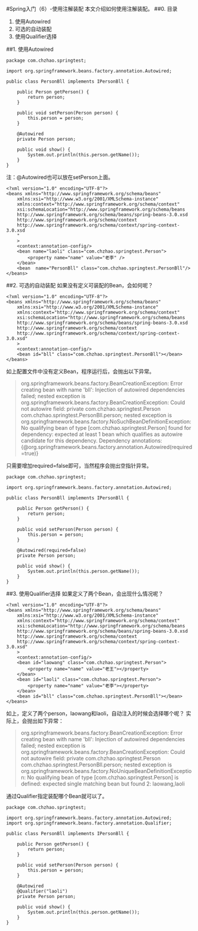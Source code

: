 #Spring入门（6）-使用注解装配
本文介绍如何使用注解装配。
##0. 目录
1. 使用Autowired
2. 可选的自动装配
3. 使用Qualifier选择

##1. 使用Autowired
```
package com.chzhao.springtest;

import org.springframework.beans.factory.annotation.Autowired;

public class PersonBll implements IPersonBll {

	public Person getPerson() {
		return person;
	}

	public void setPerson(Person person) {
		this.person = person;
	}

	@Autowired
	private Person person;

	public void show() {
		System.out.println(this.person.getName());
	}
}

```
注：@Autowired也可以放在setPerson上面。
```
<?xml version="1.0" encoding="UTF-8"?>
<beans xmlns="http://www.springframework.org/schema/beans"
	xmlns:xsi="http://www.w3.org/2001/XMLSchema-instance"
	xmlns:context="http://www.springframework.org/schema/context"
	xsi:schemaLocation="http://www.springframework.org/schema/beans 	
	http://www.springframework.org/schema/beans/spring-beans-3.0.xsd
	http://www.springframework.org/schema/context
	http://www.springframework.org/schema/context/spring-context-3.0.xsd
	"
	>
	<context:annotation-config/>
	<bean name="laoli" class="com.chzhao.springtest.Person">
		<property name="name" value="老李" />
	</bean>
	<bean  name="PersonBll" class="com.chzhao.springtest.PersonBll"/>
</beans>
```
##2. 可选的自动装配
如果没有定义可装配的Bean，会如何呢？
```
<?xml version="1.0" encoding="UTF-8"?>
<beans xmlns="http://www.springframework.org/schema/beans"
	xmlns:xsi="http://www.w3.org/2001/XMLSchema-instance"
	xmlns:context="http://www.springframework.org/schema/context"
	xsi:schemaLocation="http://www.springframework.org/schema/beans 	
	http://www.springframework.org/schema/beans/spring-beans-3.0.xsd
	http://www.springframework.org/schema/context
	http://www.springframework.org/schema/context/spring-context-3.0.xsd"
	>
	<context:annotation-config/>
	<bean id="bll" class="com.chzhao.springtest.PersonBll"></bean>
</beans>
```
如上配置文件中没有定义Bean，程序运行后，会抛出以下异常。
> org.springframework.beans.factory.BeanCreationException: Error creating bean with name 'bll': Injection of autowired dependencies failed; nested exception is org.springframework.beans.factory.BeanCreationException: Could not autowire field: private com.chzhao.springtest.Person com.chzhao.springtest.PersonBll.person; nested exception is org.springframework.beans.factory.NoSuchBeanDefinitionException: No qualifying bean of type [com.chzhao.springtest.Person] found for dependency: expected at least 1 bean which qualifies as autowire candidate for this dependency. Dependency annotations: {@org.springframework.beans.factory.annotation.Autowired(required=true)}

只需要增加required=false即可，当然程序会抛出空指针异常。

```
package com.chzhao.springtest;

import org.springframework.beans.factory.annotation.Autowired;

public class PersonBll implements IPersonBll {

	public Person getPerson() {
		return person;
	}

	public void setPerson(Person person) {
		this.person = person;
	}

	@Autowired(required=false)
	private Person person;

	public void show() {
		System.out.println(this.person.getName());
	}
}
```
##3. 使用Qualifier选择
如果定义了两个Bean，会出现什么情况呢？
```
<?xml version="1.0" encoding="UTF-8"?>
<beans xmlns="http://www.springframework.org/schema/beans"
	xmlns:xsi="http://www.w3.org/2001/XMLSchema-instance"
	xmlns:context="http://www.springframework.org/schema/context"
	xsi:schemaLocation="http://www.springframework.org/schema/beans 	
	http://www.springframework.org/schema/beans/spring-beans-3.0.xsd
	http://www.springframework.org/schema/context
	http://www.springframework.org/schema/context/spring-context-3.0.xsd"
	>
	<context:annotation-config/>
	<bean id="laowang" class="com.chzhao.springtest.Person">
		<property name="name" value="老王"></property>
	</bean>
	<bean id="laoli" class="com.chzhao.springtest.Person">
		<property name="name" value="老李"></property>
	</bean>
	<bean id="bll" class="com.chzhao.springtest.PersonBll"></bean>
</beans>
```
如上，定义了两个person，laowang和laoli，自动注入的时候会选择哪个呢？
实际上，会抛出如下异常：
> org.springframework.beans.factory.BeanCreationException: Error creating bean with name 'bll': Injection of autowired dependencies failed; nested exception is org.springframework.beans.factory.BeanCreationException: Could not autowire field: private com.chzhao.springtest.Person com.chzhao.springtest.PersonBll.person; nested exception is org.springframework.beans.factory.NoUniqueBeanDefinitionException: No qualifying bean of type [com.chzhao.springtest.Person] is defined: expected single matching bean but found 2: laowang,laoli

通过Qualifier指定装配哪个Bean就可以了。
```
package com.chzhao.springtest;

import org.springframework.beans.factory.annotation.Autowired;
import org.springframework.beans.factory.annotation.Qualifier;

public class PersonBll implements IPersonBll {

	public Person getPerson() {
		return person;
	}

	public void setPerson(Person person) {
		this.person = person;
	}

	@Autowired
	@Qualifier("laoli")
	private Person person;

	public void show() {
		System.out.println(this.person.getName());
	}
}
```
